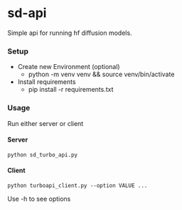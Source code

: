 # sd-api
Simple api for running hf diffusion models.

### Setup
- Create new Environment (optional)
  - python -m venv venv && source venv/bin/activate
- Install requirements
  - pip install -r requirements.txt
 
### Usage
Run either server or client
#### Server
```
python sd_turbo_api.py
```
#### Client
```
python turboapi_client.py --option VALUE ...
```
Use -h to see options

